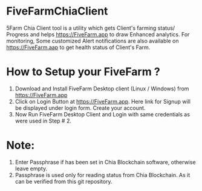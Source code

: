 # FiveFarmChiaClient
5Farm Chia Client tool is a utility which gets Client's farming status/ Progress and helps https://FiveFarm.app to draw Enhanced analytics.
For monitoring, Some customized Alert notifications are also available on https://FiveFarm.aap to get health status of Client's Farm. 

# How to Setup your FiveFarm ?
1. Download and Install FiveFarm Desktop client (Linux / Windows) from https://FiveFarm.app
2. Click on Login Button at https://FiveFarm.app. Here link for Signup will be displayed under login form. Create your account.
3. Now Run FiveFarm Desktop Client and Login with same credentials as were used in Step # 2.

# Note: 
1. Enter Passphrase if has been set in Chia Blockchain software, otherwise leave empty.
2. Passphrase is used only for reading status from Chia Blockchain. As it can be verified from this git repository.
